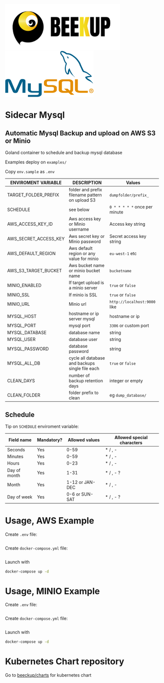 <img src="./docimages/LOGO_oriz.png" alt="logo" height="150"/> <img src="./docimages/logo-mysql.png" alt="logo" height="150"/>

# Sidecar Mysql

## Automatic Mysql Backup and upload on AWS S3 or Minio

Goland container to schedule and backup mysql database

Examples deploy on  ```examples/```

Copy `env.sample` as `.env`

ENVIROMENT VARIABLE   | DESCRIPTION | Values
----------   | ---------- | --------------  
TARGET_FOLDER_PREFIX | folder and prefix filename pattern on upload S3 | `dumpfolder/prefix_` 
SCHEDULE | see below | `0 * * * * *` once per minute
AWS_ACCESS_KEY_ID | Aws access key or Minio username | Access key string
AWS_SECRET_ACCESS_KEY | Aws secret key or Minio password | Secret access key string
AWS_DEFAULT_REGION | Aws default region or any value for minio | `eu-west-1` etc
AWS_S3_TARGET_BUCKET | Aws bucket name or minio bucket name | `bucketname`
MINIO_ENABLED | If target upload is a minio server | `true` or `false`
MINIO_SSL | If minio is SSL | `true` or `false`
MINIO_URL | Minio url | `http://localhost:9000` like
MYSQL_HOST | hostname or ip server mysql | hostname or ip
MYSQL_PORT | mysql port | `3306` or custom port
MYSQL_DATABASE | database name | string
MYSQL_USER | database user | string
MYSQL_PASSWORD | database password | string
MYSQL_ALL_DB | cycle all database and backups single file each | `true` or `false`
CLEAN_DAYS | number of backup retention days | integer or empty
CLEAN_FOLDER | folder prefix to clean | eg `dump_database/`


## Schedule

Tip on ```SCHEDULE``` enviroment variable:

Field name   | Mandatory? | Allowed values  | Allowed special characters
----------   | ---------- | --------------  | --------------------------
Seconds      | Yes        | 0-59            | * / , -
Minutes      | Yes        | 0-59            | * / , -
Hours        | Yes        | 0-23            | * / , -
Day of month | Yes        | 1-31            | * / , - ?
Month        | Yes        | 1-12 or JAN-DEC | * / , -
Day of week  | Yes        | 0-6 or SUN-SAT  | * / , - ?



# Usage, AWS Example

Create `.env` file:

```bash

```

Create `docker-compose.yml` file:

```yml

```

Launch with

```bash
docker-compose up -d
```


# Usage, MINIO Example

Create `.env` file:

```bash

```

Create `docker-compose.yml` file:

```yml

```

Launch with

```bash
docker-compose up -d
```

# Kubernetes Chart repository

Go to [beeckup/charts](https://github.com/beeckup/charts) for kubernetes chart